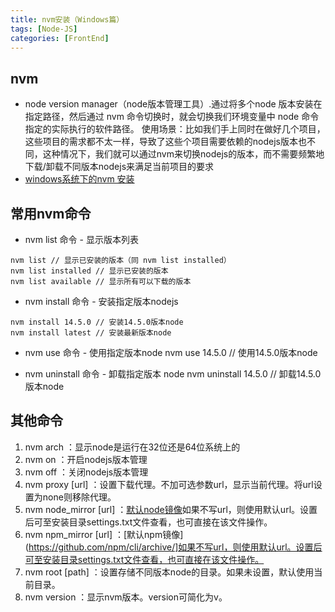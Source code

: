 ```yaml
---
title: nvm安装（Windows篇）
tags: [Node-JS]
categories: [FrontEnd]
---
```


## nvm
* node version manager（node版本管理工具）.通过将多个node 版本安装在指定路径，然后通过 nvm 命令切换时，就会切换我们环境变量中 node 命令指定的实际执行的软件路径。
使用场景：比如我们手上同时在做好几个项目，这些项目的需求都不太一样，导致了这些个项目需要依赖的nodejs版本也不同，这种情况下，我们就可以通过nvm来切换nodejs的版本，而不需要频繁地下载/卸载不同版本nodejs来满足当前项目的要求
* [windows系统下的nvm 安装](https://github.com/coreybutler/nvm-windows/releases)

## 常用nvm命令
* nvm list 命令 - 显示版本列表
```
nvm list // 显示已安装的版本（同 nvm list installed）
nvm list installed // 显示已安装的版本
nvm list available // 显示所有可以下载的版本
```

* nvm install 命令 - 安装指定版本nodejs
```
nvm install 14.5.0 // 安装14.5.0版本node
nvm install latest // 安装最新版本node
```

* nvm use 命令 - 使用指定版本node
nvm use 14.5.0 // 使用14.5.0版本node

* nvm uninstall 命令 - 卸载指定版本 node
nvm uninstall 14.5.0 // 卸载14.5.0版本node

## 其他命令
1. nvm arch ：显示node是运行在32位还是64位系统上的
2. nvm on ：开启nodejs版本管理
3. nvm off ：关闭nodejs版本管理
4. nvm proxy [url] ：设置下载代理。不加可选参数url，显示当前代理。将url设置为none则移除代理。
5. nvm node_mirror [url] ：[默认node镜像](https://nodejs.org/dist/)如果不写url，则使用默认url。设置后可至安装目录settings.txt文件查看，也可直接在该文件操作。
6. nvm npm_mirror [url] ：[默认npm镜像](https://github.com/npm/cli/archive/]如果不写url，则使用默认url。设置后可至安装目录settings.txt文件查看，也可直接在该文件操作。
7. nvm root [path] ：设置存储不同版本node的目录。如果未设置，默认使用当前目录。
8. nvm version ：显示nvm版本。version可简化为v。

